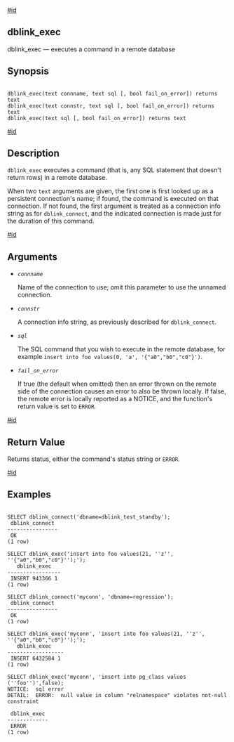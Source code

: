 [#id](#CONTRIB-DBLINK-EXEC)

## dblink\_exec

dblink\_exec — executes a command in a remote database

## Synopsis

```

dblink_exec(text connname, text sql [, bool fail_on_error]) returns text
dblink_exec(text connstr, text sql [, bool fail_on_error]) returns text
dblink_exec(text sql [, bool fail_on_error]) returns text
```

[#id](#id-1.11.7.22.9.5)

## Description

`dblink_exec` executes a command (that is, any SQL statement that doesn't return rows) in a remote database.

When two `text` arguments are given, the first one is first looked up as a persistent connection's name; if found, the command is executed on that connection. If not found, the first argument is treated as a connection info string as for `dblink_connect`, and the indicated connection is made just for the duration of this command.

[#id](#id-1.11.7.22.9.6)

## Arguments

* *`connname`*

  Name of the connection to use; omit this parameter to use the unnamed connection.

* *`connstr`*

  A connection info string, as previously described for `dblink_connect`.

* *`sql`*

  The SQL command that you wish to execute in the remote database, for example `insert into foo values(0, 'a', '{"a0","b0","c0"}')`.

* *`fail_on_error`*

  If true (the default when omitted) then an error thrown on the remote side of the connection causes an error to also be thrown locally. If false, the remote error is locally reported as a NOTICE, and the function's return value is set to `ERROR`.

[#id](#id-1.11.7.22.9.7)

## Return Value

Returns status, either the command's status string or `ERROR`.

[#id](#id-1.11.7.22.9.8)

## Examples

```

SELECT dblink_connect('dbname=dblink_test_standby');
 dblink_connect
----------------
 OK
(1 row)

SELECT dblink_exec('insert into foo values(21, ''z'', ''{"a0","b0","c0"}'');');
   dblink_exec
-----------------
 INSERT 943366 1
(1 row)

SELECT dblink_connect('myconn', 'dbname=regression');
 dblink_connect
----------------
 OK
(1 row)

SELECT dblink_exec('myconn', 'insert into foo values(21, ''z'', ''{"a0","b0","c0"}'');');
   dblink_exec
------------------
 INSERT 6432584 1
(1 row)

SELECT dblink_exec('myconn', 'insert into pg_class values (''foo'')',false);
NOTICE:  sql error
DETAIL:  ERROR:  null value in column "relnamespace" violates not-null constraint

 dblink_exec
-------------
 ERROR
(1 row)
```